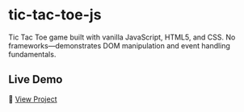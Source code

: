 # tic-tac-toe-js
Tic Tac Toe game built with vanilla JavaScript, HTML5, and CSS. No frameworks—demonstrates DOM manipulation and event handling fundamentals.

## Live Demo  
🔗 [View Project](tic-tac-toe-js-robinson.netlify.app) 